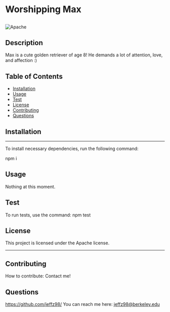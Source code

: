 
# Worshipping Max  

## 

![Apache](https://img.shields.io/badge/license-Apache-blue)

## Description

Max is a cute golden retriever of age 8! He demands a lot of attention, love, and affection :)

## Table of Contents

- [Installation](#installation)
- [Usage](#usage)
- [Test](#test)
- [License](#license)
- [Contributing](#contributing)
- [Questions](#questions)

## Installation

---

To install necessary dependencies, run the following command:


npm i


## Usage

Nothing at this moment.

## Test

To run tests, use the command: npm test

## License

This project is licensed under the Apache license.

---

## Contributing

How to contribute: Contact me!

## Questions

https://github.com/jeffz98/
You can reach me here: jeffz98@berkeley.edu

    